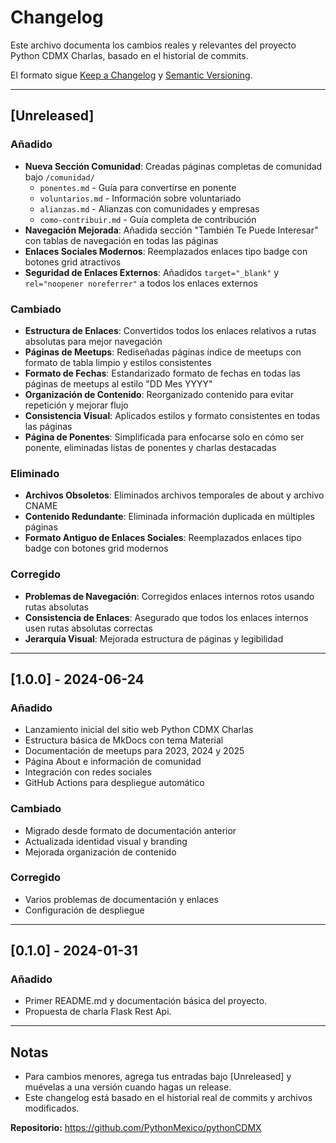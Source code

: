 # Changelog

Este archivo documenta los cambios reales y relevantes del proyecto Python CDMX Charlas, basado en el historial de commits.

El formato sigue [Keep a Changelog](https://keepachangelog.com/es-ES/1.0.0/) y [Semantic Versioning](https://semver.org/spec/v2.0.0.html).

---

## [Unreleased]

### Añadido
- **Nueva Sección Comunidad**: Creadas páginas completas de comunidad bajo `/comunidad/`
  - `ponentes.md` - Guía para convertirse en ponente
  - `voluntarios.md` - Información sobre voluntariado
  - `alianzas.md` - Alianzas con comunidades y empresas
  - `como-contribuir.md` - Guía completa de contribución
- **Navegación Mejorada**: Añadida sección "También Te Puede Interesar" con tablas de navegación en todas las páginas
- **Enlaces Sociales Modernos**: Reemplazados enlaces tipo badge con botones grid atractivos
- **Seguridad de Enlaces Externos**: Añadidos `target="_blank"` y `rel="noopener noreferrer"` a todos los enlaces externos

### Cambiado
- **Estructura de Enlaces**: Convertidos todos los enlaces relativos a rutas absolutas para mejor navegación
- **Páginas de Meetups**: Rediseñadas páginas índice de meetups con formato de tabla limpio y estilos consistentes
- **Formato de Fechas**: Estandarizado formato de fechas en todas las páginas de meetups al estilo "DD Mes YYYY"
- **Organización de Contenido**: Reorganizado contenido para evitar repetición y mejorar flujo
- **Consistencia Visual**: Aplicados estilos y formato consistentes en todas las páginas
- **Página de Ponentes**: Simplificada para enfocarse solo en cómo ser ponente, eliminadas listas de ponentes y charlas destacadas

### Eliminado
- **Archivos Obsoletos**: Eliminados archivos temporales de about y archivo CNAME
- **Contenido Redundante**: Eliminada información duplicada en múltiples páginas
- **Formato Antiguo de Enlaces Sociales**: Reemplazados enlaces tipo badge con botones grid modernos

### Corregido
- **Problemas de Navegación**: Corregidos enlaces internos rotos usando rutas absolutas
- **Consistencia de Enlaces**: Asegurado que todos los enlaces internos usen rutas absolutas correctas
- **Jerarquía Visual**: Mejorada estructura de páginas y legibilidad

---

## [1.0.0] - 2024-06-24

### Añadido
- Lanzamiento inicial del sitio web Python CDMX Charlas
- Estructura básica de MkDocs con tema Material
- Documentación de meetups para 2023, 2024 y 2025
- Página About e información de comunidad
- Integración con redes sociales
- GitHub Actions para despliegue automático

### Cambiado
- Migrado desde formato de documentación anterior
- Actualizada identidad visual y branding
- Mejorada organización de contenido

### Corregido
- Varios problemas de documentación y enlaces
- Configuración de despliegue

---

## [0.1.0] - 2024-01-31

### Añadido
- Primer README.md y documentación básica del proyecto.
- Propuesta de charla Flask Rest Api.

---

## Notas

- Para cambios menores, agrega tus entradas bajo [Unreleased] y muévelas a una versión cuando hagas un release.
- Este changelog está basado en el historial real de commits y archivos modificados.

**Repositorio:** https://github.com/PythonMexico/pythonCDMX
